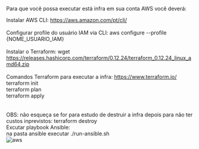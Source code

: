 Para que você possa executar está infra em sua conta AWS você deverá:

Instalar AWS CLI:
https://aws.amazon.com/pt/cli/
<br><br>
Configurar profile do usuário IAM via CLI:
aws configure --profile {NOME_USUARIO_IAM}
<br><br>
Instalar o Terraform:
wget https://releases.hashicorp.com/terraform/0.12.24/terraform_0.12.24_linux_amd64.zip
<br><br>
Comandos Terraform para executar a infra:
https://www.terraform.io/
terraform init <br>
terraform plan <br>
terraform apply <br>
<br><br>
OBS: não esqueça se for para estudo de destruir a infra depois para não ter custos inprevistos:
terraform destroy
<br>
Excutar playbook Ansible:
<br>
na pasta ansible executar ./run-ansible.sh
<br>
![aws](https://user-images.githubusercontent.com/6663107/106332425-8fe06980-6265-11eb-9b6f-b0b760159274.jpg)




